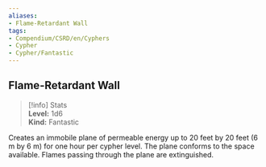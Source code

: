 ```yaml
---
aliases:
- Flame-Retardant Wall
tags:
- Compendium/CSRD/en/Cyphers
- Cypher
- Cypher/Fantastic
---
```


  
## Flame-Retardant Wall  
>[!info] Stats  
> **Level:** 1d6  
> **Kind:** Fantastic
  
Creates an immobile plane of permeable energy up to 20 feet by 20 feet (6 m by 6 m) for one hour per cypher level. The plane conforms to the space available. Flames passing through the plane are extinguished.